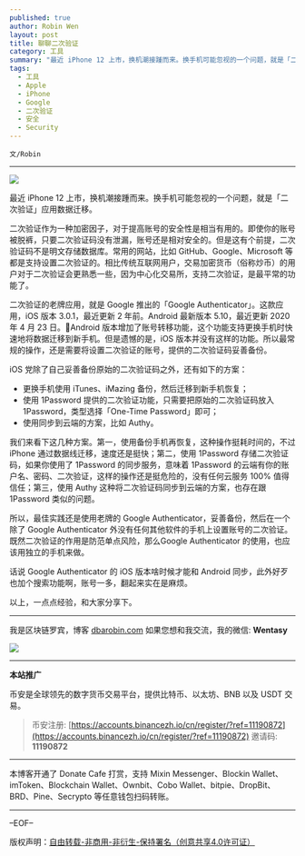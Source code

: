 ```yaml
---
published: true
author: Robin Wen
layout: post
title: 聊聊二次验证
category: 工具
summary: "最近 iPhone 12 上市，换机潮接踵而来。换手机可能忽视的一个问题，就是「二次验证」应用数据迁移问题。二次验证作为一种加密因子，对于提高账号的安全性是相当有用的。即使你的账号被脱裤，只要二次验证码没有泄漏，账号还是相对安全的。但是这有个前提，二次验证码不是明文存储数据库。常用的网站，比如 GitHub、Google、Microsoft 等都是支持设置二次验证的。相比传统互联网用户，交易加密货币（俗称炒币）的用户对于二次验证会更熟悉一些，因为中心化交易所，支持二次验证，是最平常的功能了。以上，一点点经验，和大家分享下。"
tags:
  - 工具
  - Apple
  - iPhone
  - Google
  - 二次验证
  - 安全
  - Security
---
```


`文/Robin`

***

![](https://cdn.dbarobin.com/hzmnu5c.png)

最近 iPhone 12 上市，换机潮接踵而来。换手机可能忽视的一个问题，就是「二次验证」应用数据迁移。

二次验证作为一种加密因子，对于提高账号的安全性是相当有用的。即使你的账号被脱裤，只要二次验证码没有泄漏，账号还是相对安全的。但是这有个前提，二次验证码不是明文存储数据库。常用的网站，比如 GitHub、Google、Microsoft 等都是支持设置二次验证的。相比传统互联网用户，交易加密货币（俗称炒币）的用户对于二次验证会更熟悉一些，因为中心化交易所，支持二次验证，是最平常的功能了。

二次验证的老牌应用，就是 Google 推出的「Google Authenticator」。这款应用，iOS 版本 3.0.1，最近更新 2 年前。Android 最新版本 5.10，最近更新 2020 年 4 月 23 日。Android 版本增加了账号转移功能，这个功能支持更换手机时快速地将数据迁移到新手机。但是遗憾的是，iOS 版本并没有这样的功能。所以最常规的操作，还是需要将设置二次验证的账号，提供的二次验证码妥善备份。

iOS 党除了自己妥善备份原始的二次验证码之外，还有如下的方案：

* 更换手机使用 iTunes、iMazing 备份，然后迁移到新手机恢复；
* 使用 1Password 提供的二次验证功能，只需要把原始的二次验证码放入 1Password，类型选择「One-Time Password」即可；
* 使用同步到云端的方案，比如 Authy。

我们来看下这几种方案。第一，使用备份手机再恢复，这种操作挺耗时间的，不过 iPhone 通过数据线迁移，速度还是挺快；第二，使用 1Password 存储二次验证码，如果你使用了 1Password 的同步服务，意味着 1Password 的云端有你的账户名、密码、二次验证，这样的操作还是挺危险的，没有任何云服务 100% 值得信任；第三，使用 Authy 这种将二次验证码同步到云端的方案，也存在跟 1Password 类似的问题。

所以，最佳实践还是使用老牌的 Google Authenticator，妥善备份，然后在一个除了 Google Authenticator 外没有任何其他软件的手机上设置账号的二次验证。既然二次验证的作用是防范单点风险，那么Google Authenticator 的使用，也应该用独立的手机来做。

话说 Google Authenticator 的 iOS 版本啥时候才能和 Android 同步，此外好歹也加个搜索功能啊，账号一多，翻起来实在是麻烦。

以上，一点点经验，和大家分享下。

***

我是区块链罗宾，博客 [dbarobin.com](https://dbarobin.com/)
如果您想和我交流，我的微信: **Wentasy**

![](https://cdn.dbarobin.com/v4yywe2.png)

***

**本站推广**

币安是全球领先的数字货币交易平台，提供比特币、以太坊、BNB 以及 USDT 交易。

> 币安注册: [https://accounts.binancezh.io/cn/register/?ref=11190872](https://accounts.binancezh.io/cn/register/?ref=11190872)
> 邀请码: **11190872**

***

本博客开通了 Donate Cafe 打赏，支持 Mixin Messenger、Blockin Wallet、imToken、Blockchain Wallet、Ownbit、Cobo Wallet、bitpie、DropBit、BRD、Pine、Secrypto 等任意钱包扫码转账。

<center>
    <div class="--donate-button"
         data-button-id="f8b9df0d-af9a-460d-8258-d3f435445075"
    ></div>
</center>

***

–EOF–

版权声明：[自由转载-非商用-非衍生-保持署名（创意共享4.0许可证）](http://creativecommons.org/licenses/by-nc-nd/4.0/deed.zh)